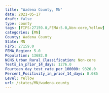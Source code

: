```yaml
---
title: "Wadena County, MN"
date: 2021-05-17
draft: false
type: county
tags: [FIPS:27159.0,FEMA:5.0,Non-core,Yellow]
categories: [MN]
County: Wadena County
State: MN
FIPS: 27159.0
FEMA_Region: 5.0
Population: 13682.0
NCHS_Urban_Rural_Classification: Non-core
Tests_in_prior_14_days: 1276.0
Fourteen_day_test_rate_per_100000: 9326.0
Percent_Positivity_in_prior_14_days: 0.085
Level: Yellow
url: /states/MN/wadena-county
---
```



